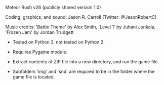 Meteor Rush v26 (publicly shared version 1.0)

Coding, graphics, and sound: Jason R. Carroll (Twitter: @JasonRobertC)

Music credits: 'Battle Theme' by Alex Smith, 'Level 1' by Juhani Junkala, 'Frozen Jam' by Jordan Trudgett

- Tested on Python 3, not tested on Python 2. 

- Requires Pygame module. 

- Extract contents of ZIP file into a new directory, and run the game file. 

- Subfolders 'img' and 'snd' are required to be in the folder where the game file is located.
